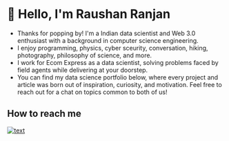 # 👋 Hello, I'm Raushan Ranjan

- Thanks for popping by! I'm a Indian data scientist and Web 3.0 enthusiast with a background in computer science engineering. 
- I enjoy programming, physics, cyber sceurity, conversation, hiking, photography,  philosophy of science, and more.
- I work for Ecom Express as a data scientist, solving problems faced by field agents while delivering at your doorstep.
- You can find my data science portfolio below, where every project and article was born out of inspiration, curiosity, and motivation. Feel free to reach out for a chat on topics common to both of us!

## How to reach me
[![text](https://img.shields.io/badge/LinkedIn-0077B5?style=for-the-badge&logo=linkedin&logoColor=white)](https://www.linkedin.com/in/raushan-ranjan-1abb83b8/)
